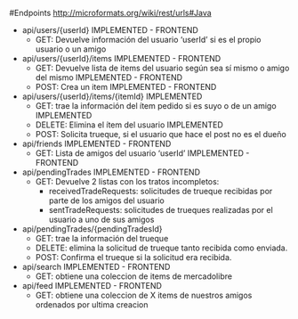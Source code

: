 #Endpoints
http://microformats.org/wiki/rest/urls#Java

* api/users/{userId} IMPLEMENTED - FRONTEND
  - GET: Devuelve información del usuario ‘userId’ si es el propio usuario o un amigo
* api/users/{userId}/items IMPLEMENTED - FRONTEND
  - GET: Devuelve lista de items del usuario según sea sí mismo o amigo del mismo IMPLEMENTED - FRONTEND
  - POST: Crea un item IMPLEMENTED - FRONTEND
* api/users/{userId}/items/{itemId} IMPLEMENTED
  - GET: trae la información del ítem pedido si es suyo o de un amigo IMPLEMENTED
  - DELETE: Elimina el ítem del usuario IMPLEMENTED
  - POST: Solicita trueque, si el usuario que hace el post no es el dueño 
* api/friends IMPLEMENTED - FRONTEND
  - GET: Lista de amigos del usuario ‘userId’ IMPLEMENTED - FRONTEND
* api/pendingTrades IMPLEMENTED - FRONTEND
  - GET: Devuelve 2 listas con los tratos incompletos:
    * receivedTradeRequests: solicitudes de trueque recibidas por parte de los amigos del usuario
    * sentTradeRequests: solicitudes de trueques realizadas por el usuario a uno de sus amigos
* api/pendingTrades/{pendingTradesId}
  - GET: trae la información del trueque
  - DELETE: elimina la solicitud de trueque tanto recibida como enviada.
  - POST: Confirma el trueque si la solicitud era recibida.
* api/search IMPLEMENTED - FRONTEND
  - GET: obtiene una coleccion de items de mercadolibre
* api/feed IMPLEMENTED - FRONTEND
  - GET: obtiene una coleccion de X items de nuestros amigos ordenados por ultima creacion

